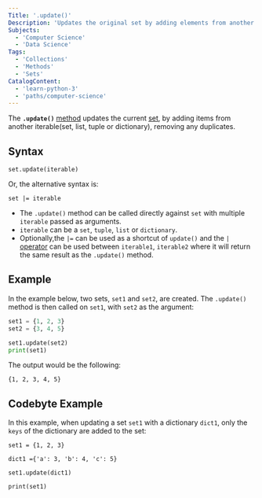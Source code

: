 ```yaml
---
Title: '.update()'
Description: 'Updates the original set by adding elements from another set.'
Subjects:
  - 'Computer Science'
  - 'Data Science'
Tags:
  - 'Collections'
  - 'Methods'
  - 'Sets'
CatalogContent:
  - 'learn-python-3'
  - 'paths/computer-science'
---
```

The **`.update()`** [method](https://www.codecademy.com/resources/docs/java/methods) updates the current [set](https://www.codecademy.com/resources/docs/python/sets), by adding items from another iterable(set, list, tuple or dictionary), removing any duplicates.

## Syntax

```pseudo
set.update(iterable)
```

Or, the alternative syntax is:

```pseudo
set |= iterable
```

- The `.update()` method can be called directly against `set` with multiple `iterable` passed as arguments.
- `iterable` can be a `set`, `tuple`, `list` or `dictionary`.
- Optionally,the `|=` can be used as a shortcut of `update()` and the `|` [operator](https://www.codecademy.com/resources/docs/python/operators) can be used between `iterable1`, `iterable2` where it will return the same result as the `.update()` method.

## Example

In the example below, two sets, `set1` and `set2`, are created. The `.update()` method is then called on `set1`, with `set2` as the argument:

```py
set1 = {1, 2, 3}
set2 = {3, 4, 5}

set1.update(set2)
print(set1)
```

The output would be the following:

```shell
{1, 2, 3, 4, 5}
```

## Codebyte Example

In this example, when updating a set `set1` with a dictionary `dict1`, only the `keys` of the dictionary are added to the set:

```codebyte/python
set1 = {1, 2, 3}

dict1 ={'a': 3, 'b': 4, 'c': 5}

set1.update(dict1)

print(set1)
```
